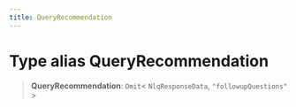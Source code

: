 ```yaml
---
title: QueryRecommendation
---
```


# Type alias QueryRecommendation

> **QueryRecommendation**: `Omit`\< `NlqResponseData`, `"followupQuestions"` \>
